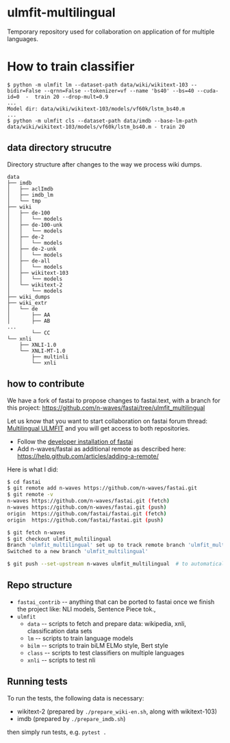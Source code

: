 # ulmfit-multilingual
Temporary repository used for collaboration on application of for multiple languages.

# How to train classifier

```
$ python -m ulmfit lm --dataset-path data/wiki/wikitext-103 --bidir=False --qrnn=False --tokenizer=vf --name 'bs40' --bs=40 --cuda-id=0  -  train 20 --drop-mult=0.9
...
Model dir: data/wiki/wikitext-103/models/vf60k/lstm_bs40.m
...
$ python -m ulmfit cls --dataset-path data/imdb --base-lm-path data/wiki/wikitext-103/models/vf60k/lstm_bs40.m - train 20   
```
 


## data directory strucutre

Directory structure after changes to the way we process wiki dumps.
```
data
├── imdb
│   ├── aclImdb
│   ├── imdb_lm
│   └── tmp
├── wiki
│   ├── de-100
│   │   └── models
│   ├── de-100-unk
│   │   └── models
│   ├── de-2
│   │   └── models
│   ├── de-2-unk
│   │   └── models
│   ├── de-all
│   │   └── models
│   ├── wikitext-103
│   │   └── models
│   └── wikitext-2
│       └── models
├── wiki_dumps
├── wiki_extr
│   └── de
│       ├── AA
│       ├── AB
...
        └── CC
└── xnli
    ├── XNLI-1.0
    └── XNLI-MT-1.0
        ├── multinli
        └── xnli
```

## how to contribute
We have a fork of fastai to propose changes to fastai.text, with a branch for this project:
 https://github.com/n-waves/fastai/tree/ulmfit_multilingual  

Let us know that you want to start collaboration on fastai forum thread: [Multilingual ULMFIT](https://forums.fast.ai/t/multilingual-ulmfit/28117)
and you will get access to both repositories.

- Follow the [developer installation of fastai](https://github.com/fastai/fastai#developer-install)
- Add n-waves/fastai as additional remote as described here: https://help.github.com/articles/adding-a-remote/

Here is what I did:
```bash
$ cd fastai
$ git remote add n-waves https://github.com/n-waves/fastai.git
$ git remote -v 
n-waves	https://github.com/n-waves/fastai.git (fetch)
n-waves	https://github.com/n-waves/fastai.git (push)
origin	https://github.com/fastai/fastai.git (fetch)
origin	https://github.com/fastai/fastai.git (push)

$ git fetch n-waves
$ git checkout ulmfit_multilingual
Branch 'ulmfit_multilingual' set up to track remote branch 'ulmfit_multilingual' from 'n-waves'.
Switched to a new branch 'ulmfit_multilingual'

$ git push --set-upstream n-waves ulmfit_multilingual  # to automatically push ulmfit_multilingual branch to the n-waves repo
```

## Repo structure

- `fastai_contrib`  -- anything that can be ported to fastai once we finish the project like:  NLI models, Sentence Piece tok.,
- `ulmfit`  
    - `data`  -- scripts to fetch and prepare data: wikipedia, xnli, classification data sets  
    - `lm` -- scripts to train language models
    - `bilm` -- scripts to train biLM ELMo style, Bert style
    - `class`  -- scripts to test classifiers on multiple languages
    - `xnli` -- scripts to test nli 


## Running tests

To run the tests, the following data is necessary:

- wikitext-2 (prepared by `./prepare_wiki-en.sh`, along with wikitext-103)
- imdb (prepared by `./prepare_imdb.sh`)

then simply run tests, e.g. `pytest .`
